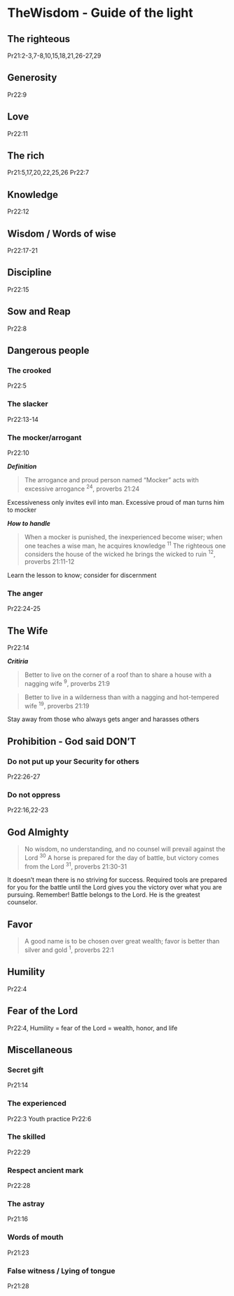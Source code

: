 # TheWisdom - Guide of the light

## The righteous
Pr21:2-3,7-8,10,15,18,21,26-27,29

## Generosity 
Pr22:9

## Love
Pr22:11

## The rich
Pr21:5,17,20,22,25,26
Pr22:7

## Knowledge
Pr22:12

## Wisdom / Words of wise
Pr22:17-21

## Discipline
Pr22:15

## Sow and Reap
Pr22:8

## Dangerous people

### The crooked
Pr22:5

### The slacker
Pr22:13-14

### The mocker/arrogant
Pr22:10

***Definition***
> The arrogance and proud person named “Mocker” acts with excessive arrogance <sup>24</sup>, proverbs 21:24

Excessiveness only invites evil into man. Excessive proud of man turns him to mocker

***How to handle***
> When a mocker is punished, the inexperienced become wiser; when one teaches a wise man, he acquires knowledge <sup>11</sup> The righteous one considers the house of the wicked he brings the wicked to ruin <sup>12</sup>, proverbs 21:11-12
  
Learn the lesson to know; consider for discernment

### The anger 
Pr22:24-25 


## The Wife 
Pr22:14

***Critiria***
> Better to live on the corner of a roof than to share a house with a nagging wife <sup>9</sup>, proverbs 21:9
  
> Better to live in a wilderness than with a nagging and hot-tempered wife <sup>19</sup>, proverbs 21:19

Stay away from those who always gets anger and harasses others


## Prohibition - God said DON’T

### Do not put up your Security for others
Pr22:26-27

### Do not oppress
Pr22:16,22-23

## God Almighty
> No wisdom, no understanding, and no counsel will prevail against the Lord <sup>30</sup> A horse is prepared for the day of battle, but victory comes from the Lord <sup>31</sup>, proverbs 21:30-31

It doesn’t mean there is no striving for success. Required tools are prepared for you for the battle until the Lord gives you the victory over what you are pursuing. Remember! Battle belongs to the Lord. He is the greatest counselor.  

## Favor
> A good name is to be chosen over great wealth; favor is better than silver and gold <sup>1</sup>, proverbs 22:1

## Humility
Pr22:4


## Fear of the Lord
Pr22:4, Humility = fear of the Lord = wealth, honor, and life


## Miscellaneous

### Secret gift 
Pr21:14

### The experienced
Pr22:3
Youth practice Pr22:6

### The skilled
Pr22:29

### Respect ancient mark
Pr22:28

### The astray
Pr21:16


### Words of mouth 
Pr21:23

### False witness / Lying of tongue 
Pr21:28


